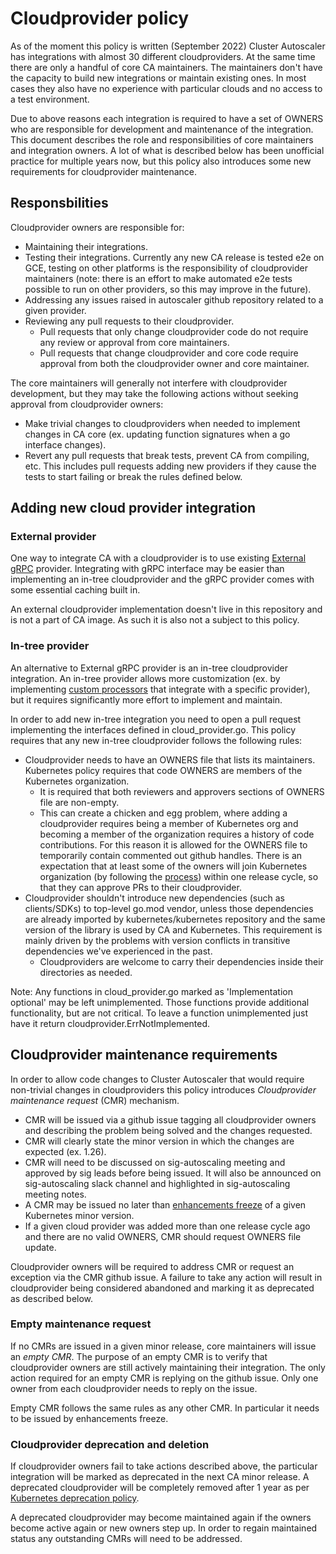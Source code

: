 # Cloudprovider policy

As of the moment this policy is written (September 2022) Cluster Autoscaler has
integrations with almost 30 different cloudproviders. At the same time there
are only a handful of core CA maintainers. The maintainers don't have the
capacity to build new integrations or maintain existing ones. In most cases they
also have no experience with particular clouds and no access to a test
environment.

Due to above reasons each integration is required to have a set of OWNERS who
are responsible for development and maintenance of the integration. This
document describes the role and responsibilities of core maintainers and
integration owners. A lot of what is described below has been unofficial
practice for multiple years now, but this policy also introduces some new
requirements for cloudprovider maintenance.

## Responsbilities

Cloudprovider owners are responsible for:

  * Maintaining their integrations.
  * Testing their integrations. Currently any new CA release is tested e2e on
    GCE, testing on other platforms is the responsibility of cloudprovider
    maintainers (note: there is an effort to make automated e2e tests possible
    to run on other providers, so this may improve in the future).
  * Addressing any issues raised in autoscaler github repository related to a
    given provider.
  * Reviewing any pull requests to their cloudprovider.
    * Pull requests that only change cloudprovider code do not require any
      review or approval from core maintainers.
    * Pull requests that change cloudprovider and core code require approval
      from both the cloudprovider owner and core maintainer.

The core maintainers will generally not interfere with cloudprovider
development, but they may take the following actions without seeking approval
from cloudprovider owners:

  * Make trivial changes to cloudproviders when needed to implement changes in
    CA core (ex. updating function signatures when a go interface
    changes).
  * Revert any pull requests that break tests, prevent CA from compiling, etc.
    This includes pull requests adding new providers if they cause the tests to
    start failing or break the rules defined below.

## Adding new cloud provider integration

### External provider

One way to integrate CA with a cloudprovider is to use existing
[External
gRPC](https://github.com/nholuongut/autoscaler/tree/master/cluster-autoscaler/cloudprovider/externalgrpc)
provider. Integrating with gRPC interface may be easier than implementing an
in-tree cloudprovider and the gRPC provider comes with some essential caching
built in.

An external cloudprovider implementation doesn't live in this repository and is
not a part of CA image. As such it is also not a subject to this policy.

### In-tree provider

An alternative to External gRPC provider is an in-tree cloudprovider
integration. An in-tree provider allows more customization (ex. by implementing
[custom processors](https://github.com/nholuongut/autoscaler/tree/master/cluster-autoscaler/processors)
that integrate with a specific provider), but it requires significantly more effort to
implement and maintain.

In order to add new in-tree integration you need to open a pull request implementing
the interfaces defined in cloud\_provider.go. This policy requires that any new
in-tree cloudprovider follows the following rules:

  * Cloudprovider needs to have an OWNERS file that lists its maintainers.
    Kubernetes policy requires that code OWNERS are members of the Kubernetes
    organization.
    * It is required that both reviewers and approvers sections of OWNERS file
      are non-empty.
    * This can create a chicken and egg problem, where adding a cloudprovider
      requires being a member of Kubernetes org and becoming a member of the
      organization requires a history of code contributions. For this reason it
      is allowed for the OWNERS file to temporarily contain commented out github
      handles. There is an expectation that at least some of the owners will
      join Kubernetes organization (by following the
      [process](https://github.com/kubernetes/community/blob/master/community-membership.md))
      within one release cycle, so that they can approve PRs to their
      cloudprovider.
  * Cloudprovider shouldn't introduce new dependencies (such as clients/SDKs)
    to top-level go.mod vendor, unless those dependencies are already imported
    by kubernetes/kubernetes repository and the same version of the library is
    used by CA and Kubernetes. This requirement is mainly driven by
    the problems with version conflicts in transitive dependencies we've
    experienced in the past.
    * Cloudproviders are welcome to carry their dependencies inside their
      directories as needed.

Note: Any functions in cloud\_provider.go marked as 'Implementation optional'
may be left unimplemented. Those functions provide additional functionality, but
are not critical. To leave a function unimplemented just have it return
cloudprovider.ErrNotImplemented.

## Cloudprovider maintenance requirements

In order to allow code changes to Cluster Autoscaler that would require
non-trivial changes in cloudproviders this policy introduces _Cloudprovider
maintenance request_ (CMR) mechanism.

 * CMR will be issued via a github issue tagging all
   cloudprovider owners and describing the problem being solved and the changes
   requested.
 * CMR will clearly state the minor version in which the changes are expected
   (ex. 1.26).
 * CMR will need to be discussed on sig-autoscaling meeting and approved by
   sig leads before being issued. It will also be announced on sig-autoscaling
   slack channel and highlighted in sig-autoscaling meeting notes.
 * A CMR may be issued no later than [enhancements
   freeze](https://github.com/kubernetes/sig-release/blob/master/releases/release_phases.md#enhancements-freeze)
   of a given Kubernetes minor version.
 * If a given cloud provider was added more than one release cycle ago and there
   are no valid OWNERS, CMR should request OWNERS file update.

Cloudprovider owners will be required to address CMR or request an exception via
the CMR github issue. A failure to take any action will result in cloudprovider
being considered abandoned and marking it as deprecated as described below.

### Empty maintenance request

If no CMRs are issued in a given minor release, core maintainers will issue an
_empty CMR_. The purpose of an empty CMR is to verify that cloudprovider owners
are still actively maintaining their integration. The only action required for
an empty CMR is replying on the github issue. Only one owner from each
cloudprovider needs to reply on the issue.

Empty CMR follows the same rules as any other CMR. In particular it needs to be
issued by enhancements freeze.

### Cloudprovider deprecation and deletion

If cloudprovider owners fail to take actions described above, the particular
integration will be marked as deprecated in the next CA minor release. A
deprecated cloudprovider will be completely removed after 1 year as per
[Kubernetes deprecation
policy](https://kubernetes.io/docs/reference/using-api/deprecation-policy/#deprecating-a-feature-or-behavior).

A deprecated cloudprovider may become maintained again if the owners become
active again or new owners step up. In order to regain maintained status any
outstanding CMRs will need to be addressed.
